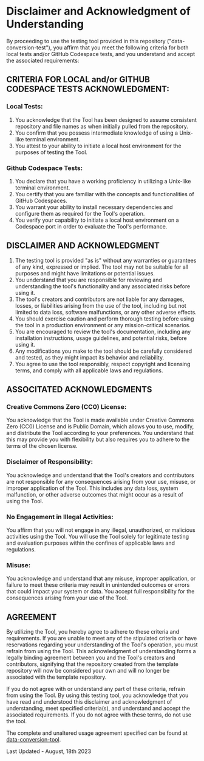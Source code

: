 # Disclaimer and Acknowledgment of Understanding

By proceeding to use the testing tool provided in this repository ("data-conversion-test"), you affirm that you meet the following criteria 
for both local tests and/or GitHub Codespace tests, and you understand and accept the associated requirements:

## CRITERIA FOR LOCAL and/or GITHUB CODESPACE TESTS ACKNOWLEDGMENT:
### Local Tests:
1. You acknowledge that the Tool has been designed to assume consistent repository and file names as when initially pulled from the repository.
2. You confirm that you possess intermediate knowledge of using a Unix-like terminal environment.
3. You attest to your ability to initiate a local host environment for the purposes of testing the Tool.

### Github Codespace Tests:
1. You declare that you have a working proficiency in utilizing a Unix-like terminal environment.
2. You certify that you are familiar with the concepts and functionalities of GitHub Codespaces.
3. You warrant your ability to install necessary dependencies and configure them as required for the Tool's operation.
4. You verify your capability to initiate a local host environment on a Codespace port in order to evaluate the Tool's performance.

## DISCLAIMER AND ACKNOWLEDGMENT
1. The testing tool is provided "as is" without any warranties or guarantees of any kind, expressed or implied. The tool may not be suitable for all purposes and might have limitations or potential issues.
2. You understand that you are responsible for reviewing and understanding the tool's functionality and any associated risks before using it.
3. The tool's creators and contributors are not liable for any damages, losses, or liabilities arising from the use of the tool, including but not limited to data loss, software malfunctions, or any other adverse effects.
4. You should exercise caution and perform thorough testing before using the tool in a production environment or any mission-critical scenarios.
5. You are encouraged to review the tool's documentation, including any installation instructions, usage guidelines, and potential risks, before using it.
6. Any modifications you make to the tool should be carefully considered and tested, as they might impact its behavior and reliability.
7. You agree to use the tool responsibly, respect copyright and licensing terms, and comply with all applicable laws and regulations.

## ASSOCITATED ACKNOWLEDGMENTS
### Creative Commons Zero (CC0) License:
You acknowledge that the Tool is made available under Creative Commons Zero (CC0) License and is 
Public Domain, which allows you to use, modify, and distribute the Tool according to your
preferences. You understand that this may provide you with flexibility but also requires you to 
adhere to the terms of the chosen license.

### Disclaimer of Responsibility:
You acknowledge and understand that the Tool's creators and contributors are not responsible for any 
consequences arising from your use, misuse, or improper application of the Tool. This includes any data 
loss, system malfunction, or other adverse outcomes that might occur as a result of using the Tool.

### No Engagement in Illegal Activities:
You affirm that you will not engage in any illegal, unauthorized, or malicious activities using the Tool. 
You will use the Tool solely for legitimate testing and evaluation purposes within the confines of 
applicable laws and regulations.

### Misuse:
You acknowledge and understand that any misuse, improper application, or failure to meet these criteria 
may result in unintended outcomes or errors that could impact your system or data. You accept full 
responsibility for the consequences arising from your use of the Tool.

## AGREEMENT
By utilizing the Tool, you hereby agree to adhere to these criteria and requirements. If you 
are unable to meet any of the stipulated criteria or have reservations regarding your understanding 
of the Tool's operation, you must refrain from using the Tool. This acknowledgment of understanding 
forms a legally binding agreement between you and the Tool's creators and contributors, signifying 
that the repository created from the template repository will now be considered your own and will 
no longer be associated with the template repository. 

If you do not agree with or understand any part of these criteria, refrain from using the Tool.
By using this testing tool, you acknowledge that you have read and understood this disclaimer 
and acknowledgment of understanding, meet specified criteria(s), and understand and accept the 
associated requirements. If you do not agree with these terms, do not use the tool.

The complete and unaltered usage agreement specified can be found at [data-conversion-tool](https://github.com/jhauga/data-conversion-tool/blob/master/USAGE_AGREEMENT.md).

Last Updated - August, 18th 2023
